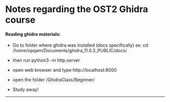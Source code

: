 # Notes regarding the OST2 Ghidra course

#### Reading ghidra materials:

- Go to folder where ghidra was installed (docs specifically)
ex: cd /home/opqam/Documents/ghidra_11.0.3_PUBLIC/docs/

- then run
  python3 -m http.server

- open web browser and type
    http://localhost:8000

- open the folder /GhidraClass/Beginner/

- Study away!

---


